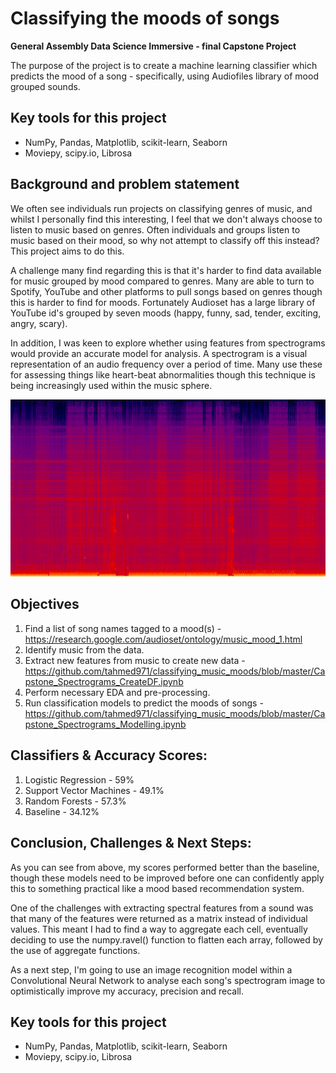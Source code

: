 # Classifying the moods of songs
**General Assembly Data Science Immersive - final Capstone Project** 

The purpose of the project is to create a machine learning classifier which predicts the mood of a song - specifically, using Audiofiles library of mood grouped sounds.

## Key tools for this project
- NumPy, Pandas, Matplotlib, scikit-learn, Seaborn 
- Moviepy, scipy.io, Librosa

## Background and problem statement
We often see individuals run projects on classifying genres of music, and whilst I personally find this interesting, I feel that we don't always choose to listen to music based on genres.
Often individuals and groups listen to music based on their mood, so why not attempt to classify off this instead?
This project aims to do this.

A challenge many find regarding this is that it's harder to find data available for music grouped by mood compared to genres. Many are able to turn to Spotify, YouTube and other platforms to pull songs based on genres though this is harder to find for moods.
Fortunately Audioset has a large library of YouTube id's grouped by seven moods (happy, funny, sad, tender, exciting, angry, scary).

In addition, I was keen to explore whether using features from spectrograms would provide an accurate model for analysis.
A spectrogram is a visual representation of an audio frequency over a period of time. Many use these for assessing things like heart-beat abnormalities though this technique is being increasingly used within the music sphere.

![spec_pic](spec_pic.png)

## Objectives
1. Find a list of song names tagged to a mood(s) - https://research.google.com/audioset/ontology/music_mood_1.html
2. Identify music from the data.
3. Extract new features from music to create new data - https://github.com/tahmed971/classifying_music_moods/blob/master/Capstone_Spectrograms_CreateDF.ipynb
4. Perform necessary EDA and pre-processing.
5. Run classification models to predict the moods of songs - https://github.com/tahmed971/classifying_music_moods/blob/master/Capstone_Spectrograms_Modelling.ipynb

## Classifiers & Accuracy Scores:
1. Logistic Regression - 59%
2. Support Vector Machines - 49.1%
3. Random Forests - 57.3%
4. Baseline - 34.12%

## Conclusion, Challenges & Next Steps:
As you can see from above, my scores performed better than the baseline, though these models need to be improved before one can confidently apply this to something practical like a mood based recommendation system. 

One of the challenges with extracting spectral features from a sound was that many of the features were returned  as a matrix instead of individual values. This meant I had to find a way to aggregate each cell, eventually deciding to use the numpy.ravel() function to flatten each array, followed by the use of aggregate functions. 

As a next step, I'm going to use an image recognition model within a Convolutional Neural Network to analyse each song's spectrogram image to optimistically improve my accuracy, precision and recall.

## Key tools for this project
- NumPy, Pandas, Matplotlib, scikit-learn, Seaborn 
- Moviepy, scipy.io, Librosa
